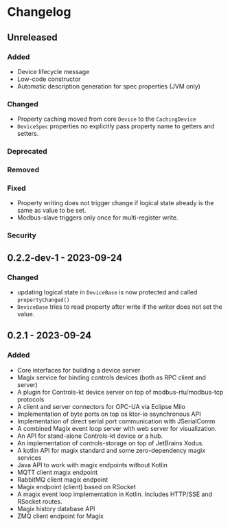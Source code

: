 # Changelog

## Unreleased

### Added
- Device lifecycle message
- Low-code constructor
- Automatic description generation for spec properties (JVM only)

### Changed
- Property caching moved from core `Device` to the `CachingDevice`
- `DeviceSpec` properties no explicitly pass property name to getters and setters.

### Deprecated

### Removed

### Fixed
- Property writing does not trigger change if logical state already is the same as value to be set.
- Modbus-slave triggers only once for multi-register write.

### Security

## 0.2.2-dev-1 - 2023-09-24

### Changed
- updating logical state in `DeviceBase` is now protected and called `propertyChanged()`
- `DeviceBase` tries to read property after write if the writer does not set the value.

## 0.2.1 - 2023-09-24

### Added
- Core interfaces for building a device server
- Magix service for binding controls devices (both as RPC client and server)
- A plugin for Controls-kt device server on top of modbus-rtu/modbus-tcp protocols
- A client and server connectors for OPC-UA via Eclipse Milo
- Implementation of byte ports on top os ktor-io asynchronous API
- Implementation of direct serial port communication with JSerialComm
- A combined Magix event loop server with web server for visualization.
- An API for stand-alone Controls-kt device or a hub.
- An implementation of controls-storage on top of JetBrains Xodus.
- A kotlin API for magix standard and some zero-dependency magix services
- Java API to work with magix endpoints without Kotlin
- MQTT client magix endpoint
- RabbitMQ client magix endpoint
- Magix endpoint (client) based on RSocket
- A magix event loop implementation in Kotlin. Includes HTTP/SSE and RSocket routes.
- Magix history database API
- ZMQ client endpoint for Magix

